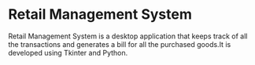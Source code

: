 # Retail Management System

 Retail Management System is a desktop application that keeps track of all the transactions and generates a bill for all the purchased goods.It is developed using Tkinter and Python.
 
